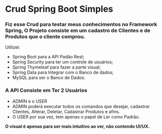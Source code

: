 # Crud Spring Boot Simples

### Fiz esse Crud para testar meus conhecimentos no Framework Spring, O Projeto consiste em um cadastro de Clientes e de Produtos que o cliente comprou.
Utilizei:

- Spring Boot para a API Padão Rest;
- Spring Security para ter um controle de usuários;
- Spring Thymeleaf para fazer a parte visual;
- Spring Data para Integrar com o Banco de dados; 
- MySQL para ser o Banco de Dados.

### **A API Consiste em Ter 2 Usuários**
- ADMIN e o USER
- ADMIN poderá executar todos os comandos que desejar, cadastrar Clientes, Alterar, Deletar, Cadastrar Produtos e afins.
- O USER por sua vez, tem apenas o papel de Ler como Padrão.

**O visual é apenas para ser mais intuitivo ao ver, não contendo UI/UX.**


